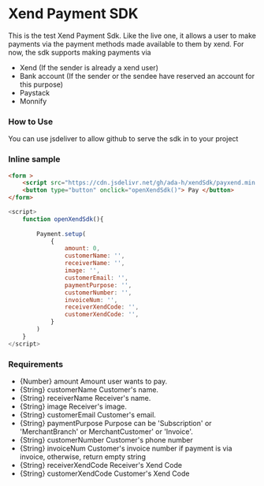 # Xend Payment SDK

This is the test Xend Payment Sdk. Like the live one, it allows a user to make payments via the payment methods made available to them by xend. For now, the sdk supports making payments
via 
* Xend (If the sender is already a xend user)
* Bank account (If the sender or the sendee have reserved an account for this purpose)
* Paystack 
* Monnify

### How to Use
You can use jsdeliver to allow github to serve the sdk in to your project 

### Inline sample
```html
<form >
    <script src="https://cdn.jsdelivr.net/gh/ada-h/xendSdk/payxend.min.js"></script>
    <button type="button" onclick="openXendSdk()"> Pay </button> 
</form> 
```

``` javascript
<script>
    function openXendSdk(){
    
        Payment.setup(
            {
                amount: 0,
                customerName: '',
                receiverName: '',
                image: '',
                customerEmail: '',
                paymentPurpose: '',
                customerNumber: '',
                invoiceNum: '',
                receiverXendCode: '',
                customerXendCode: '',     
            }
        )
    } 
</script> 
```

### Requirements
 * {Number} amount Amount user wants to pay.
 * {String} customerName Customer's name.
 * {String} receiverName Receiver's name.
 * {String} image Receiver's image.
 * {String} customerEmail Customer's email.
 * {String} paymentPurpose Purpose can be 'Subscription' or 'MerchantBranch' or MerchantCustomer' or 'Invoice'.
 * {String} customerNumber Customer's phone number
 * {String} invoiceNum Customer's invoice number if payment is via invoice, otherwise, return empty string
 * {String} receiverXendCode Receiver's Xend Code
 * {String} customerXendCode Customer's Xend Code